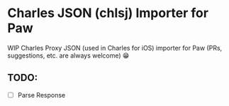 # Charles JSON (chlsj) Importer for Paw

WIP Charles Proxy JSON (used in Charles for iOS) importer for Paw (PRs, suggestions, etc. are always welcome) 😁

## TODO:

- [ ] Parse Response
